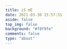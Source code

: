 ```yaml
---
title: iS mE
date: 2021-03-30 15:57:51
aside: false
top_img: false
background: "#f8f9fe"
comments: false
type: "about"
---
```

